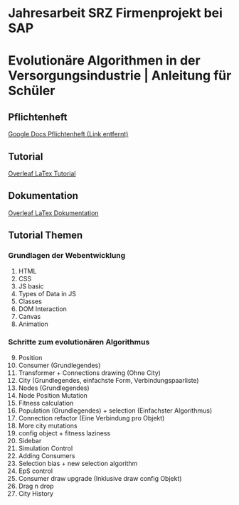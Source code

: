 # Jahresarbeit SRZ Firmenprojekt bei SAP
# Evolutionäre Algorithmen in der Versorgungsindustrie | Anleitung für Schüler

## Pflichtenheft
[Google Docs Pflichtenheft (Link entfernt)]()

## Tutorial
[Overleaf LaTex Tutorial](https://www.overleaf.com/read/mcyxfftjrpqz)

## Dokumentation
[Overleaf LaTex Dokumentation](https://www.overleaf.com/read/dcynxhtksmmp)

## Tutorial Themen
### Grundlagen der Webentwicklung
1. HTML
1. CSS
1. JS basic
1. Types of Data in JS
1. Classes
1. DOM Interaction
1. Canvas
1. Animation
### Schritte zum evolutionären Algorithmus
9. Position
1. Consumer (Grundlegendes)
1. Transformer + Connections drawing (Ohne City)
1. City (Grundlegendes, einfachste Form, Verbindungspaarliste)
1. Nodes (Grundlegendes)
1. Node Position Mutation
1. Fitness calculation
1. Population (Grundlegendes) + selection (Einfachster Algorithmus)
1. Connection refactor (Eine Verbindung pro Objekt)
1. More city mutations
1. config object + fitness laziness
1. Sidebar
1. Simulation Control
1. Adding Consumers
1. Selection bias + new selection algorithm
1. EpS control
1. Consumer draw upgrade (Inklusive draw config Objekt)
1. Drag n drop
1. City History


